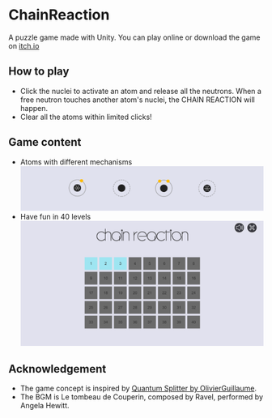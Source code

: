 # ChainReaction
A puzzle game made with Unity. You can play online or download the game on [itch.io](https://ggross.itch.io/chain-reaction)
## How to play
* Click the nuclei to activate an atom and release all the neutrons. When a free neutron touches another atom's nuclei, the CHAIN REACTION will happen.  
* Clear all the atoms within limited clicks!
## Game content
* Atoms with different mechanisms
  ![Atoms](cr_github_00.png)
* Have fun in 40 levels
  ![Levels](cr_github_01.png)
## Acknowledgement
* The game concept is inspired by [Quantum Splitter by OlivierGuillaume](https://olivierguillaume.itch.io/quantum-splitter).  
* The BGM is Le tombeau de Couperin, composed by Ravel, performed by Angela Hewitt.  

